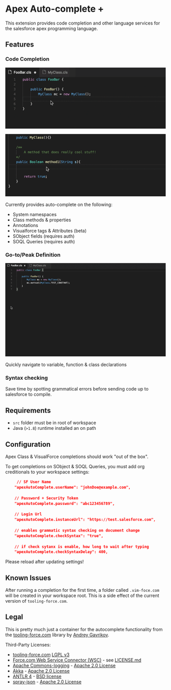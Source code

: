 # Apex Auto-complete +

This extension provides code completion and other language services for the salesforce apex programming language.

## Features

### Code Completion

![Code Completion](https://raw.githubusercontent.com/ChuckJonas/vscode-apex-autocomplete/master/images/code-completion.gif)

![SOQL Completion](https://raw.githubusercontent.com/ChuckJonas/vscode-apex-autocomplete/master/images/soql-complete.gif)

Currently provides auto-complete on the following:

* System namespaces
* Class methods & properties
* Annotations
* Visualforce tags & Attributes (beta)
* SObject fields (requires auth)
* SOQL Queries   (requires auth)


### Go-to/Peak Definition

![Go To Definitions](https://raw.githubusercontent.com/ChuckJonas/vscode-apex-autocomplete/master/images/go-to-def.gif)

Quickly navigate to variable, function & class declarations

### Syntax checking

Save time by spotting grammatical errors before sending code up to salesforce to compile.

## Requirements

* `src` folder must be in root of workspace
* Java (`>1.8`) runtime installed an on path

## Configuration

Apex Class & VisualForce completions should work "out of the box".

To get completions on SObject & SOQL Queries, you must add org creditionals to your workspace settings:

```json
     // SF User Name
    "apexAutoComplete.userName": "johnDoe@example.com",

    // Password + Security Token
    "apexAutoComplete.password": "abc123456789",

    // Login Url
    "apexAutoComplete.instanceUrl": "https://test.salesforce.com",

    // enables grammatic syntax checking on document change
    "apexAutoComplete.checkSyntax": "true",

    // if check sytanx is enable, how long to wait after typing
    "apexAutoComplete.checkSyntaxDelay": 400,
```

Please reload after updating settings!

## Known Issues

After running a completion for the first time, a folder called `.vim-foce.com` will be created in your workspace root.
This is a side effect of the current version of `tooling-force.com`.

## Legal

This is pretty much just a container for the autocomplete functionality from the [tooling-force.com](https://github.com/neowit/tooling-force.com) library by [Andrey Gavrikov](https://github.com/neowit).

Third-Party Licenses:

* [tooling-force.com](https://github.com/neowit/tooling-force.com) [LGPL v3](http://www.gnu.org/licenses/)
* [Force.com Web Service Connector (WSC)](https://github.com/forcedotcom/wsc) - see [LICENSE.md](https://github.com/forcedotcom/wsc/blob/master/LICENSE.md)
* [Apache Commons-logging](http://commons.apache.org/proper/commons-logging/) - [Apache 2.0 License](http://www.apache.org/licenses/)
* [Akka](http://akka.io/) - [Apache 2.0 License](http://www.apache.org/licenses/)
* [ANTLR 4](http://www.antlr.org/) - [BSD license](http://www.antlr.org/license.html)
* [spray-json](https://github.com/spray/spray-json) - [Apache 2.0 License](http://www.apache.org/licenses/)